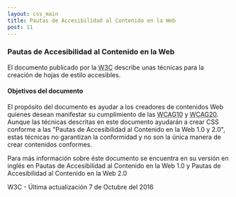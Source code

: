 ```yaml
---
layout: css_main
title: Pautas de Accesibilidad al Contenido en la Web
post: 11
---
```

<h3>Pautas de Accesibilidad al Contenido en la Web</h3>
<p>El documento publicado por la <abbr title="Consorcio de la WWW">W3C</abbr> describe unas técnicas para la creación de hojas de estilo accesibles.</p>
<article>
  <h4>Objetivos del documento</h4>
  <p>El propósito del documento es ayudar a los creadores de contenidos Web quienes desean manifestar su cumplimiento de las <abbr title="Pautas de Accesibilidad al Contenido en la Web 1.0">WCAG10</abbr> y <abbr title="Pautas de Accesibilidad al Contenido en la Web 2.0">WCAG20</abbr>. Aunque las técnicas descritas en este documento ayudarán a crear CSS conforme a las "Pautas de Accesibilidad al Contenido en la Web 1.0 y 2.0", estas técnicas no garantizan la conformidad y no son la única manera de crear contenidos conformes.</p>
  <p>Para más información sobre éste documento se encuentra en su versión en inglés en <a src="https://www.w3.org/TR/WCAG10-CSS-TECHS/" title="El siguiente enlace dirije al sitio de la W3C al documento WCAG 1.0 fuera de éste sitio">Pautas de Accesibilidad al Contenido en la Web 1.0</a> y <a src="https://www.w3.org/TR/WCAG20-CSS-TECHS/" title="El siguiente enlace dirije al sitio de la W3C al documento WCAG 2.0 fuera de éste sitio">Pautas de Accesibilidad al Contenido en la Web 2.0</a></p>
  <footer>W3C - Última actualización 7 de Octubre del 2016</footer>
</article>
